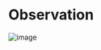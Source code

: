 # Observation
![image](https://github.com/user-attachments/assets/2440efbd-91f2-4b83-bd5b-edc71e43fa56)
